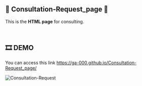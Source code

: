 ## 💬 Consultation-Request_page 💬
This is the **HTML page** for consulting.

<br/>

## 🎞 DEMO

You can access this link <https://ga-000.github.io/Consultation-Request_page/>

![Consultation-Request](https://github.com/Ga-000/Consultation-Request_page/assets/134590236/c19752b5-3e25-4248-b5e6-98fb7646b4f5)
